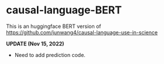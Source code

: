 # causal-language-BERT
This is an huggingface BERT version of https://github.com/junwang4/causal-language-use-in-science

**UPDATE (Nov 15, 2022)**
- Need to add prediction code.
